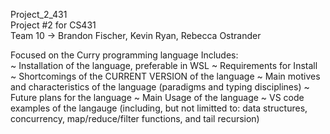 Project_2_431 \
Project #2 for CS431  
Team 10 -> Brandon Fischer, Kevin Ryan, Rebecca Ostrander  

Focused on the Curry programming language
Includes:  
~ Installation of the language, preferable in WSL
~ Requirements for Install
~ Shortcomings of the CURRENT VERSION of the language
~ Main motives and characteristics of the language (paradigms and typing disciplines)
~ Future plans for the language
~ Main Usage of the language
~ VS code examples of the langauge (including, but not limitted to: data structures, concurrency, map/reduce/filter functions, and tail recursion)